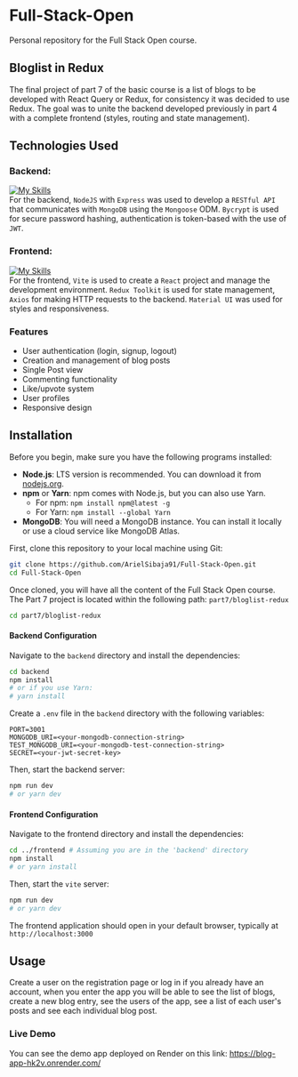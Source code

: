 # Full-Stack-Open
Personal repository for the Full Stack Open course.

## Bloglist in Redux
The final project of part 7 of the basic course is a list of blogs to be developed with React Query or Redux, for consistency it was decided to use Redux. The goal was to unite the backend developed previously in part 4 with a complete frontend (styles, routing and state management).

## Technologies Used

### Backend:
[![My Skills](https://skillicons.dev/icons?i=nodejs,express,mongo&theme=light)](https://skillicons.dev)
<br>
For the backend, `NodeJS` with `Express` was used to develop a `RESTful API` that communicates with `MongoDB` using the `Mongoose` ODM. `Bycrypt` is used for secure password hashing, authentication is token-based with the use of `JWT`.


### Frontend:
[![My Skills](https://skillicons.dev/icons?i=react,redux,mui,vite&theme=light)](https://skillicons.dev)
<br>
For the frontend, `Vite` is used to create a `React` project and manage the development environment. `Redux Toolkit` is used for state management, `Axios` for making HTTP requests to the backend. `Material UI` was used for styles and responsiveness.

### Features

<ul>
    <li>
    User authentication (login, signup, logout)
    </li>
    <li>
    Creation and management of blog posts
    </li>
    <li>
    Single Post view
    </li>
    <li>
    Commenting functionality
    </li>
    <li>
    Like/upvote system
    </li>
    <li>
    User profiles
    </li>
    <li>
    Responsive design
    </li>
</ul>

## Installation

Before you begin, make sure you have the following programs installed:

* **Node.js**: LTS version is recommended. You can download it from [nodejs.org](https://nodejs.org/).
* **npm** or **Yarn**: npm comes with Node.js, but you can also use Yarn.
    * For npm: `npm install npm@latest -g`
    * For Yarn: `npm install --global Yarn`
* **MongoDB**: You will need a MongoDB instance. You can install it locally or use a cloud service like MongoDB Atlas.

First, clone this repository to your local machine using Git:

```bash
git clone https://github.com/ArielSibaja91/Full-Stack-Open.git
cd Full-Stack-Open
```

Once cloned, you will have all the content of the Full Stack Open course. The Part 7 project is located within the following path: `part7/bloglist-redux`

```bash
cd part7/bloglist-redux
```

#### Backend Configuration

Navigate to the `backend` directory and install the dependencies:

```bash
cd backend
npm install
# or if you use Yarn:
# yarn install
```

Create a `.env` file in the `backend` directory with the following variables:

```
PORT=3001
MONGODB_URI=<your-mongodb-connection-string>
TEST_MONGODB_URI=<your-mongodb-test-connection-string>
SECRET=<your-jwt-secret-key>
```

Then, start the backend server:

```bash
npm run dev
# or yarn dev
```

#### Frontend Configuration

Navigate to the frontend directory and install the dependencies:

```bash
cd ../frontend # Assuming you are in the 'backend' directory
npm install
# or yarn install
```
Then, start the `vite` server:

```bash
npm run dev
# or yarn dev
```

The frontend application should open in your default browser, typically at `http://localhost:3000`

## Usage

Create a user on the registration page or log in if you already have an account, when you enter the app you will be able to see the list of blogs, create a new blog entry, see the users of the app, see a list of each user's posts and see each individual blog post.

### **Live Demo**

You can see the demo app deployed on Render on this link: https://blog-app-hk2v.onrender.com/
